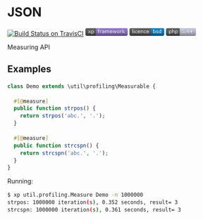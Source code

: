 JSON
====

[![Build Status on TravisCI](https://secure.travis-ci.org/xp-forge/measure.svg)](http://travis-ci.org/xp-forge/measure)
[![XP Framework Module](https://raw.githubusercontent.com/xp-framework/web/master/static/xp-framework-badge.png)](https://github.com/xp-framework/core)
[![BSD Licence](https://raw.githubusercontent.com/xp-framework/web/master/static/licence-bsd.png)](https://github.com/xp-framework/core/blob/master/LICENCE.md)
[![Required PHP 5.4+](https://raw.githubusercontent.com/xp-framework/web/master/static/php-5_4plus.png)](http://php.net/)

Measuring API

Examples
--------

```php
class Demo extends \util\profiling\Measurable {
  
  #[@measure]
  public function strpos() {
    return strpos('abc.', '.');
  }

  #[@measure]
  public function strcspn() {
    return strcspn('abc.', '.');
  }
}
```

Running:

```sh
$ xp util.profiling.Measure Demo -n 1000000
strpos: 1000000 iteration(s), 0.352 seconds, result= 3
strcspn: 1000000 iteration(s), 0.361 seconds, result= 3
```
